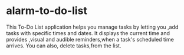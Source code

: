 # alarm-to-do-list
This To-Do List application helps you manage tasks by letting you ,add tasks with specific times and dates. It displays the current time and provides ,visual and audible reminders,when a task's scheduled time arrives. You can also, delete tasks,from the list.
